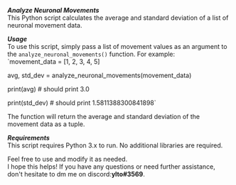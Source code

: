 **_Analyze Neuronal Movements_**  
This Python script calculates the average and standard deviation of a list of neuronal movement data.


**_Usage_**  
To use this script, simply pass a list of movement values as an argument to the `analyze_neuronal_movements()` function. For example:  
`movement_data = [1, 2, 3, 4, 5]  

avg, std_dev = analyze_neuronal_movements(movement_data)  

print(avg) # should print 3.0  

print(std_dev) # should print 1.5811388300841898`  

The function will return the average and standard deviation of the movement data as a tuple.

**_Requirements_**  
This script requires Python 3.x to run. No additional libraries are required.

Feel free to use and modify it as needed.  
I hope this helps! If you have any questions or need further assistance, don't hesitate to dm me on discord:**ylto#3569**.
